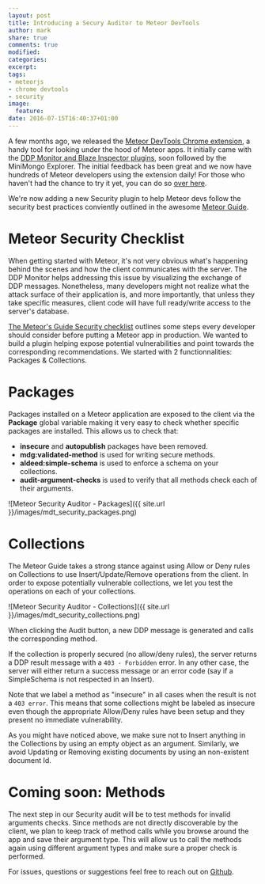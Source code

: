 ```yaml
---
layout: post
title: Introducing a Secury Auditor to Meteor DevTools
author: mark
share: true
comments: true
modified:
categories: 
excerpt:
tags:
- meteorjs
- chrome devtools
- security
image:
  feature:
date: 2016-07-15T16:40:37+01:00
---
```


A few months ago, we released the [Meteor DevTools Chrome extension](https://github.com/thebakeryio/meteor-devtools), a handy tool for looking under the hood of Meteor apps. It initially came with the [DDP Monitor and Blaze Inspector plugins](http://blog.thebakery.io/introducing-meteor-devtools-for-chrome/), soon followed by the MiniMongo Explorer. The initial feedback has been great and we now have hundreds of Meteor developers using the extension daily! For those who haven't had the chance to try it yet, you can do so [over here](https://chrome.google.com/webstore/detail/meteor-devtools/ippapidnnboiophakmmhkdlchoccbgje).

We're now adding a new Security plugin to help Meteor devs follow the security best practices conviently outlined in the awesome [Meteor Guide](https://guide.meteor.com/security.html).

# Meteor Security Checklist

When getting started with Meteor, it's not very obvious what's happening behind the scenes and how the client communicates with the server. The DDP Monitor helps addressing this issue by visualizing the exchange of DDP messages. Nonetheless, many developers might not realize what the attack surface of their application is, and more importantly, that unless they take specific measures, client code will have full ready/write access to the server's database.

[The Meteor's Guide Security checklist](https://guide.meteor.com/security.html#checklist) outlines some steps every developer should consider before putting a Meteor app in production. We wanted to build a plugin helping expose potential vulnerabilities and point towards the corresponding recommendations. We started with 2 functionnalities: Packages & Collections.

# Packages

Packages installed on a Meteor application are exposed to the client via the **Package** global variable making it very easy to check whether specific packages are installed. This allows us to check that:

- **insecure** and **autopublish** packages have been removed.
- **mdg:validated-method** is used for writing secure methods.
- **aldeed:simple-schema** is used to enforce a schema on your collections.
- **audit-argument-checks** is used to verify that all methods check each of their arguments.

![Meteor Security Auditor - Packages]({{ site.url }}/images/mdt_security_packages.png)


# Collections
 
The Meteor Guide takes a strong stance against using Allow or Deny rules on Collections to use Insert/Update/Remove operations from the client. In order to expose potentially vulnerable collections, we let you test the operations on each of your collections.

![Meteor Security Auditor - Collections]({{ site.url }}/images/mdt_security_collections.png)

When clicking the Audit button, a new DDP message is generated and calls the corresponding method. 

<script src="https://gist.github.com/markdowney/b14db7cf5ab5e233d5394e29875a2627.js"></script>

If the collection is properly secured (no allow/deny rules), the server returns a DDP result message with a ```403 - Forbidden``` error. In any other case, the server will either return a success message or an error code (say if a SimpleSchema is not respected in an Insert). 

Note that we label a method as "insecure" in all cases when the result is not a ```403 error```. This means that some collections might be labeled as insecure even though the appropriate Allow/Deny rules have been setup and they present no immediate vulnerability.

As you might have noticed above, we make sure not to Insert anything in the Collections by using an empty object as an argument. Similarly, we avoid Updating or Removing existing documents by using an non-existent document Id. 

# Coming soon: Methods

The next step in our Security audit will be to test methods for invalid arguments checks. Since methods are not directly discoverable by the client, we plan to keep track of method calls while you browse around the app and save their argument type. This will allow us to call the methods again using different argument types and make sure a proper check is performed.

For issues, questions or suggestions feel free to reach out on [Github](https://github.com/thebakeryio/meteor-devtools).

